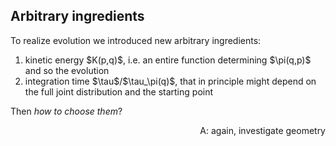 ## Arbitrary ingredients

To realize evolution we introduced new arbitrary ingredients:

<ol>
<li>
<span class="txtclr yellow">kinetic energy</span> $K(p,q)$, i.e. an entire
function determining $\pi(q,p)$ and so the evolution
</li>
<li>
<span class="txtclr yellow">integration time</span> $\tau$/$\tau_\pi(q)$, that
in principle might depend on the full joint distribution and the starting point
</li>
</ol>

Then <em class="txtclr red">how to choose them</em>?

<p style="text-align: right">
A: again, <span class="hlight blue">investigate geometry</span>
</p>
